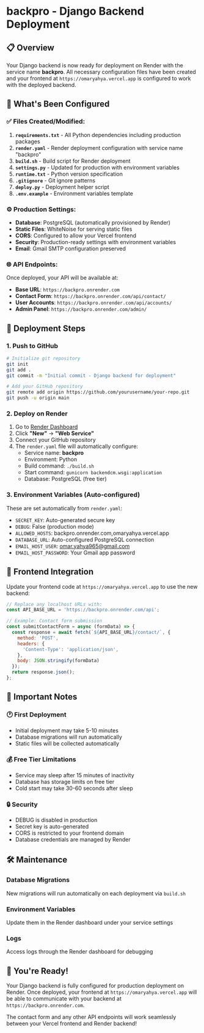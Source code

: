 # backpro - Django Backend Deployment

## 📋 Overview
Your Django backend is now ready for deployment on Render with the service name **backpro**. All necessary configuration files have been created and your frontend at `https://omaryahya.vercel.app` is configured to work with the deployed backend.

## 🎯 What's Been Configured

### ✅ Files Created/Modified:
1. **`requirements.txt`** - All Python dependencies including production packages
2. **`render.yaml`** - Render deployment configuration with service name "backpro"
3. **`build.sh`** - Build script for Render deployment
4. **`settings.py`** - Updated for production with environment variables
5. **`runtime.txt`** - Python version specification
6. **`.gitignore`** - Git ignore patterns
7. **`deploy.py`** - Deployment helper script
8. **`.env.example`** - Environment variables template

### ⚙️ Production Settings:
- **Database**: PostgreSQL (automatically provisioned by Render)
- **Static Files**: WhiteNoise for serving static files
- **CORS**: Configured to allow your Vercel frontend
- **Security**: Production-ready settings with environment variables
- **Email**: Gmail SMTP configuration preserved

### 🌐 API Endpoints:
Once deployed, your API will be available at:
- **Base URL**: `https://backpro.onrender.com`
- **Contact Form**: `https://backpro.onrender.com/api/contact/`
- **User Accounts**: `https://backpro.onrender.com/api/accounts/`
- **Admin Panel**: `https://backpro.onrender.com/admin/`

## 🚀 Deployment Steps

### 1. Push to GitHub
```bash
# Initialize git repository
git init
git add .
git commit -m "Initial commit - Django backend for deployment"

# Add your GitHub repository
git remote add origin https://github.com/yourusername/your-repo.git
git push -u origin main
```

### 2. Deploy on Render
1. Go to [Render Dashboard](https://dashboard.render.com)
2. Click **"New"** → **"Web Service"**
3. Connect your GitHub repository
4. The `render.yaml` file will automatically configure:
   - Service name: **backpro**
   - Environment: Python
   - Build command: `./build.sh`
   - Start command: `gunicorn backendcm.wsgi:application`
   - Database: PostgreSQL (free tier)

### 3. Environment Variables (Auto-configured)
These are set automatically from `render.yaml`:
- `SECRET_KEY`: Auto-generated secure key
- `DEBUG`: False (production mode)
- `ALLOWED_HOSTS`: backpro.onrender.com,omaryahya.vercel.app
- `DATABASE_URL`: Auto-configured PostgreSQL connection
- `EMAIL_HOST_USER`: omar.yahya965@gmail.com
- `EMAIL_HOST_PASSWORD`: Your Gmail app password

## 🔗 Frontend Integration

Update your frontend code at `https://omaryahya.vercel.app` to use the new backend:

```javascript
// Replace any localhost URLs with:
const API_BASE_URL = 'https://backpro.onrender.com/api';

// Example: Contact form submission
const submitContactForm = async (formData) => {
  const response = await fetch(`${API_BASE_URL}/contact/`, {
    method: 'POST',
    headers: {
      'Content-Type': 'application/json',
    },
    body: JSON.stringify(formData)
  });
  return response.json();
};
```

## 📝 Important Notes

### 🕐 First Deployment
- Initial deployment may take 5-10 minutes
- Database migrations will run automatically
- Static files will be collected automatically

### 💰 Free Tier Limitations
- Service may sleep after 15 minutes of inactivity
- Database has storage limits on free tier
- Cold start may take 30-60 seconds after sleep

### 🔒 Security
- DEBUG is disabled in production
- Secret key is auto-generated
- CORS is restricted to your frontend domain
- Database credentials are managed by Render

## 🛠️ Maintenance

### Database Migrations
New migrations will run automatically on each deployment via `build.sh`

### Environment Variables
Update them in the Render dashboard under your service settings

### Logs
Access logs through the Render dashboard for debugging

## 🎉 You're Ready!

Your Django backend is fully configured for production deployment on Render. Once deployed, your frontend at `https://omaryahya.vercel.app` will be able to communicate with your backend at `https://backpro.onrender.com`.

The contact form and any other API endpoints will work seamlessly between your Vercel frontend and Render backend!
